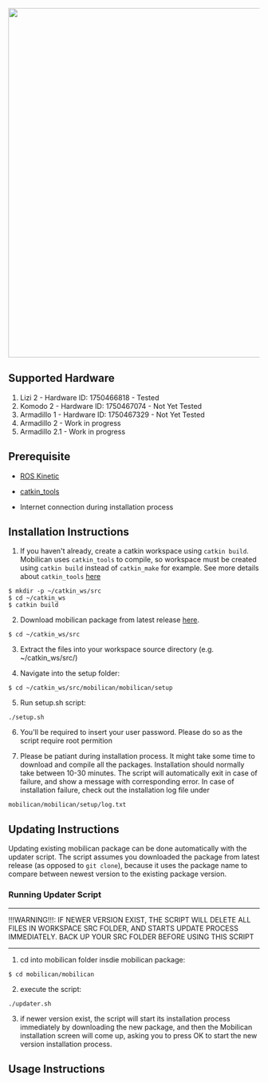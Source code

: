 <p>
  <img src="/mobilican/docs/mobilican.png" width="700">
</p>

## Supported Hardware
1. Lizi 2 - Hardware ID: 1750466818 - Tested
2. Komodo 2 - Hardware ID: 1750467074 - Not Yet Tested
3. Armadillo 1 - Hardware ID: 1750467329 - Not Yet Tested
4. Armadillo 2 - Work in progress
5. Armadillo 2.1 - Work in progress

## Prerequisite 

* [ROS Kinetic](http://wiki.ros.org/kinetic/Installation/Ubuntu)

* [catkin_tools](https://catkin-tools.readthedocs.io/en/latest/installing.html#installing-on-ubuntu-with-apt-get)

* Internet connection during installation process

## Installation Instructions

1. If you haven't already, create a catkin workspace using ```catkin build```. Mobilican uses ```catkin_tools``` to compile, so workspace must be created using ```catkin build``` instead of ```catkin_make``` for example. See more details about ```catkin_tools``` [here](https://catkin-tools.readthedocs.io/en/latest/index.html)

```
$ mkdir -p ~/catkin_ws/src
$ cd ~/catkin_ws
$ catkin build
```

2. Download mobilican package from latest release [here](https://github.com/robotican/mobilican/releases).
```
$ cd ~/catkin_ws/src
```

3. Extract the files into your workspace source directory (e.g. ~/catkin_ws/src/)

4. Navigate into the setup folder:
```
$ cd ~/catkin_ws/src/mobilican/mobilican/setup
```

5. Run setup.sh script:
```
./setup.sh
```

6. You'll be required to insert your user password. Please do so as the script require root permition

7. Please be patiant during installation process. It might take some time to download and compile all the packages. Installation should normally take between 10-30 minutes. The script will automatically exit in case of failure, and show a message with corresponding error. In case of installation failure, check out the installation log file under 
```
mobilican/mobilican/setup/log.txt
```

## Updating Instructions
Updating existing mobilican package can be done automatically with the updater script.
The script assumes you downloaded the package from latest release (as opposed to ```git clone```), because it uses the package name to compare between newest version to the existing package version.

### Running Updater Script
********************************************
!!!WARNING!!!: IF NEWER VERSION EXIST, THE SCRIPT WILL DELETE ALL FILES IN WORKSPACE SRC FOLDER, AND STARTS UPDATE PROCESS IMMEDIATELY. BACK UP YOUR SRC FOLDER BEFORE USING THIS SCRIPT
********************************************

1. cd into mobilican folder insdie mobilican package:
```
$ cd mobilican/mobilican
```
2. execute the script:
```
./updater.sh
```
3. if newer version exist, the script will start its installation process immediately by downloading the new package, and then the Mobilican installation screen will come up, asking you to press OK to start the new version installation process.  

## Usage Instructions



